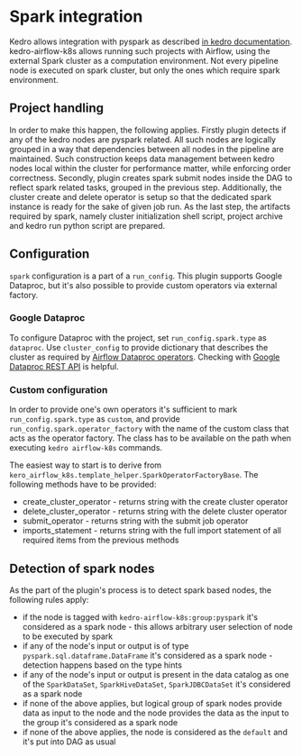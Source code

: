 # Spark integration

Kedro allows integration with pyspark as described [in kedro documentation](https://kedro.readthedocs.io/en/latest/11_tools_integration/01_pyspark.html|here).
kedro-airflow-k8s allows running such projects with Airflow, using the external Spark cluster as a
computation environment. Not every pipeline node is executed on spark cluster, but only
the ones which require spark environment.

## Project handling

In order to make this happen, the following applies. Firstly plugin detects if any of the kedro
nodes are pyspark related. All such nodes are logically grouped in a way that dependencies between
all nodes in the pipeline are maintained. Such construction keeps data management between
kedro nodes local within the cluster for performance matter, while enforcing order correctness.
Secondly, plugin creates spark submit nodes inside the DAG to reflect spark related tasks, grouped
in the previous step. Additionally, the cluster create and delete operator is setup so that
the dedicated spark instance is ready for the sake of given job run. As the last step, the artifacts required by spark,
namely cluster initialization shell script, project archive and kedro run python script are prepared.

## Configuration

`spark` configuration is a part of a `run_config`. This plugin supports Google Dataproc, but it's also possible
to provide custom operators via external factory.

### Google Dataproc

To configure Dataproc with the project, set `run_config.spark.type` as `dataproc`.
Use `cluster_config` to provide dictionary that describes the cluster as required
by [Airflow Dataproc operators](https://github.com/apache/airflow/blob/v2-1-stable/airflow/providers/google/cloud/operators/Dataproc.py).
Checking with [Google Dataproc REST API](https://cloud.google.com/dataproc/docs/reference/rest/v1/ClusterConfig) is helpful.

### Custom configuration

In order to provide one's own operators it's sufficient to mark `run_config.spark.type` as `custom`,
and provide `run_config.spark.operator_factory` with the name of the custom class that acts as the operator factory.
The class has to be available on the path when executing `kedro airflow-k8s` commands.

The easiest way to start is to derive from `kero_airflow_k8s.template_helper.SparkOperatorFactoryBase`.
The following methods have to be provided:
* create_cluster_operator - returns string with the create cluster operator
* delete_cluster_operator - returns string with the delete cluster operator
* submit_operator - returns string with the submit job operator
* imports_statement - returns string with the full import statement of all required items from the previous methods

## Detection of spark nodes

As the part of the plugin's process is to detect spark based nodes, the following rules apply:
* if the node is tagged with `kedro-airflow-k8s:group:pyspark` it's considered as a spark node - this allows arbitrary user selection of node to be executed by spark
* if any of the node's input or output is of type `pyspark.sql.dataframe.DataFrame` it's considered as a spark node - detection happens based on the type hints
* if any of the node's input or output is present in the data catalog as one of the `SparkDataSet`, `SparkHiveDataSet`, `SparkJDBCDataSet` it's considered as a spark node 
* if none of the above applies, but logical group of spark nodes provide data as input to the node and the node provides the data as the input to the group it's considered as a spark node
* if none of the above applies, the node is considered as the `default` and it's put into DAG as usual 
